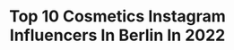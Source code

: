 ---
title: Top 10 Cosmetics Instagram Influencers In Berlin In 2022
description: >-
  Find top cosmetics Instagram influencers in Berlin in 2022. Most popular hashtags: #blogger #beauty #berlin #autumn.
platform: Instagram
hits: 82
text_top: Identify the best Instagram influencers on inBeat.
text_bottom: inBeat has 82 Instagram influencers like this in Berlin, Germany for you to pitch.
profiles:
  - username: "cocoink"
    fullname: >-
      Berlin 💒 | Techno 🏢
    bio: >-
      Maybe it is not about the happy ending. Maybe it is about the story.
    location: "Germany"
    followers: 68939
    engagement: 132
    commentsToLikes: 0.071767
    id: ck6u72w79j5qs0j71l6ihsy47
    verified: false
    hashtags: "#legtattoo, #sheingals, #zaraboots, #friseur"
  - username: "karina_loves_life"
    fullname: >-
      Karina💕
    bio: >-
      German Model Based in Hannover Economics student 👩‍🎓 Freespirit. Doglover. Adventurer. Enthusiast. Hedonist and slightly sassy 💁‍♀️
    location: "Germany"
    followers: 21895
    engagement: 241
    commentsToLikes: 0.029456
    id: ck5zqoby7uz5g0i14ko0w6mwn
    verified: false
    hashtags: "#natural, #modelagency, #shooting, #simplicity"
  - username: "_anna_geddes_"
    fullname: >-
      Anna Prohodski
    bio: >-
      #MRSDeutschland 2020/21🇩🇪🏆 #MRS.#sachsenanhalt 2019/2020⚜️💍 🇩🇪🇷🇺🇬🇧 #missdeutschland #influencer #model#travel#beauty#gourmet #business : direct 📩
    location: "Germany"
    followers: 199205
    engagement: 249
    commentsToLikes: 0.108438
    id: ckapckcwa468w0i78ywoyzusg
    verified: false
    hashtags: "#mrsdeutschland2020, #mydubai, #staypositive, #smile"
  - username: "annahiltrop"
    fullname: >-
      Anna Hiltrop🌹
    bio: >-
      🦋German Model @fordmodels @oxygen.models 🌍Sustainability & Fair Fashion Mgmt: marina.rudolph@together.partners
    location: "Germany"
    followers: 34702
    engagement: 119
    commentsToLikes: 0.052808
    id: ck0vyr1iq5d9b0i19ijgb3g6y
    verified: true
    hashtags: "#autumnoutfit, #centrooberhausen, #shooting, #ootd"
  - username: "ciinderella_bln"
    fullname: >-
      Ciinde Rella
    bio: >-
      ❤️💍👰✝️🎗
    location: "Germany"
    followers: 30581
    engagement: 263
    commentsToLikes: 0.060037
    id: ck14ldf39u4680i19hfwp7x11
    verified: false
    hashtags: "#barbarabox, #degustabox, #interiordesign, #freshfoodanddrinks"
  - username: "robinrayanian"
    fullname: >-
      Rayanian
    bio: >-
      Passion for Hair & Make-up & Fashion https://armeniafund.ejoinme.org/donate 📍Berlin🇩🇪 Los angeles 🇺🇸
    location: "Germany"
    followers: 109564
    engagement: 315
    commentsToLikes: 0.043899
    id: ck55lagyy153q0i117zvvzh6s
    verified: true
    hashtags: "#fyp, #rayanian, #fashionblogger, #instagood"
  - username: "milenskaya"
    fullname: >-
      Milena Glimbovski
    bio: >-
      🏹founder (she/her) of zero waste shop @originalunverpackt &@einguterplan 🏹 Berlin,Germany & Sweden🏹
    location: "Germany"
    followers: 26984
    engagement: 263
    commentsToLikes: 0.031328
    id: ck14h46878gpm0i19fcdatw0q
    verified: false
    hashtags: "#netzstreikf, #elterninderkrise, #detoxdenim, #armedangels"
  - username: "mo.ciftci"
    fullname: >-
      Mo
    bio: >-
      23 years // beauty // fashion • Photographer 🏡Hannover | 📍currently in Hannover
    location: "Germany"
    followers: 2224
    engagement: 1403
    commentsToLikes: 0.064260
    id: ck5c196shup3d0i1107dd0vz0
    verified: false
    hashtags: "#queen, #happiness, #picoftheday, #naturecosmetic"
  - username: "maximgiacomo"
    fullname: >-
      MAXIM GIACOMO
    bio: >-
      🇮🇹🇩🇪 🎥 YouTube • Maxim Giacomo #GIACOMOARMY #BoysInMakeUp Dieses Profil enthält Werbung | Impressum via YouTube 📍 Berlin Meine Palette!!
    location: "Germany"
    followers: 39233
    engagement: 727
    commentsToLikes: 0.169319
    id: ck5c18z24uomo0i11ism1tg34
    verified: false
    hashtags: "#herbstliebe, #herbstdeko, #menstyle, #browsonfleek"
  - username: "pialorenaa"
    fullname: >-
      LORENA TRAVEL FASHION BEAUTY
    bio: >-
      👸🏻LORENA ⚓️HH 💃🏻Latina 🔜 Berlin 👑⠀⠀⠀⠀⠀⠀⠀⠀⠀ contact 💌 lorena@insocial-media.com
    location: "Germany"
    followers: 104553
    engagement: 387
    commentsToLikes: 0.076582
    id: ck13cdguyzte80i19v54jfuzi
    verified: false
    hashtags: "#verlosung, #sugarbearhair, #giveaway, #gewinnspiel"
---